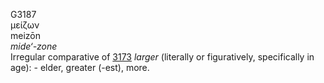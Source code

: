 <body>
  <p>G3187<br>  μείζων  <br> meizōn  <br><i>mide‘-zone </i><br>Irregular comparative of <a href="g3173.htm">3173</a>  <i>larger</i> (literally or figuratively, specifically in age): - elder, greater (-est), more.<br></p>
 </body>